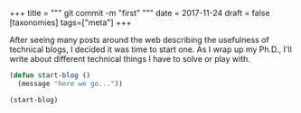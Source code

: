 +++
title = """
  git commit -m "first"
  """
date = 2017-11-24
draft = false
[taxonomies]
tags=["meta"]
+++

After seeing many posts around the web describing the usefulness of
technical blogs, I decided it was time to start one. As I wrap up my
Ph.D., I'll write about different technical things I have to solve or
play with.

```lisp
(defun start-blog ()
  (message "here we go..."))

(start-blog)
```
